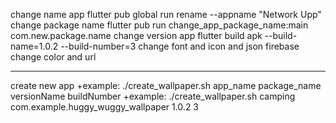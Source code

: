 change name app
flutter pub global run rename --appname "Network Upp"
change package name
flutter pub run change_app_package_name:main com.new.package.name
change version app 
flutter build apk --build-name=1.0.2 --build-number=3
change font and icon and json firebase
change color and url
____________________________________________________
create new app
+example:
./create_wallpaper.sh  app_name package_name versionName buildNumber
+example:
./create_wallpaper.sh  camping com.example.huggy_wuggy_wallpaper 1.0.2 3
